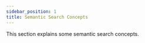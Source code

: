```yaml
---
sidebar_position: 1
title: Semantic Search Concepts
---
```


This section explains some semantic search concepts.

<DocCardList />
